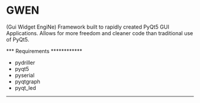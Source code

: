 # GWEN
(Gui Widget EngiNe)
Framework built to rapidly created PyQt5 GUI Applications. Allows for more freedom and cleaner code than traditional use of PyQt5.


*** Requirements ************
  - pydriller
  - pyqt5
  - pyserial
  - pyqtgraph
  - pyqt_led
*****************************

